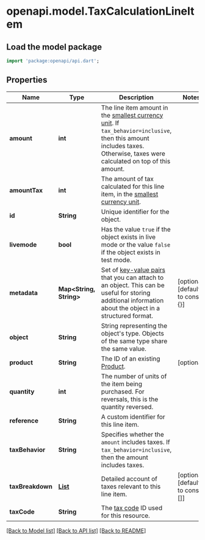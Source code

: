 # openapi.model.TaxCalculationLineItem

## Load the model package
```dart
import 'package:openapi/api.dart';
```

## Properties
Name | Type | Description | Notes
------------ | ------------- | ------------- | -------------
**amount** | **int** | The line item amount in the [smallest currency unit](https://stripe.com/docs/currencies#zero-decimal). If `tax_behavior=inclusive`, then this amount includes taxes. Otherwise, taxes were calculated on top of this amount. | 
**amountTax** | **int** | The amount of tax calculated for this line item, in the [smallest currency unit](https://stripe.com/docs/currencies#zero-decimal). | 
**id** | **String** | Unique identifier for the object. | 
**livemode** | **bool** | Has the value `true` if the object exists in live mode or the value `false` if the object exists in test mode. | 
**metadata** | **Map<String, String>** | Set of [key-value pairs](https://stripe.com/docs/api/metadata) that you can attach to an object. This can be useful for storing additional information about the object in a structured format. | [optional] [default to const {}]
**object** | **String** | String representing the object's type. Objects of the same type share the same value. | 
**product** | **String** | The ID of an existing [Product](https://stripe.com/docs/api/products/object). | [optional] 
**quantity** | **int** | The number of units of the item being purchased. For reversals, this is the quantity reversed. | 
**reference** | **String** | A custom identifier for this line item. | 
**taxBehavior** | **String** | Specifies whether the `amount` includes taxes. If `tax_behavior=inclusive`, then the amount includes taxes. | 
**taxBreakdown** | [**List<TaxProductResourceLineItemTaxBreakdown>**](TaxProductResourceLineItemTaxBreakdown.md) | Detailed account of taxes relevant to this line item. | [optional] [default to const []]
**taxCode** | **String** | The [tax code](https://stripe.com/docs/tax/tax-categories) ID used for this resource. | 

[[Back to Model list]](../README.md#documentation-for-models) [[Back to API list]](../README.md#documentation-for-api-endpoints) [[Back to README]](../README.md)


